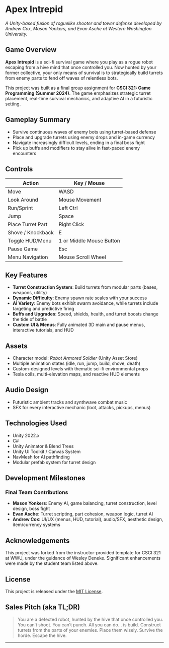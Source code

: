 # Apex Intrepid

_A Unity-based fusion of roguelike shooter and tower defense developed by Andrew Cox, Mason Yonkers, and Evan Asche at Western Washington University._

## Game Overview

**Apex Intrepid** is a sci-fi survival game where you play as a rogue robot escaping from a hive mind that once controlled you. Now hunted by your former collective, your only means of survival is to strategically build turrets from enemy parts to fend off waves of relentless bots.

This project was built as a final group assignment for **CSCI 321: Game Programming (Summer 2024)**. The game emphasizes strategic turret placement, real-time survival mechanics, and adaptive AI in a futuristic setting.

## Gameplay Summary

- Survive continuous waves of enemy bots using turret-based defense
- Place and upgrade turrets using enemy drops and in-game currency
- Navigate increasingly difficult levels, ending in a final boss fight
- Pick up buffs and modifiers to stay alive in fast-paced enemy encounters

## Controls

| Action              | Key / Mouse              |
|---------------------|--------------------------|
| Move                | WASD                     |
| Look Around         | Mouse Movement           |
| Run/Sprint          | Left Ctrl                |
| Jump                | Space                    |
| Place Turret Part   | Right Click              |
| Shove / Knockback   | E                        |
| Toggle HUD/Menu     | 1 or Middle Mouse Button |
| Pause Game          | Esc                      |
| Menu Navigation     | Mouse Scroll Wheel       |

## Key Features

- **Turret Construction System**: Build turrets from modular parts (bases, weapons, utility)
- **Dynamic Difficulty**: Enemy spawn rate scales with your success
- **AI Variety**: Enemy bots exhibit swarm avoidance, while turrets include targeting and predictive firing
- **Buffs and Upgrades**: Speed, shields, health, and turret boosts change the tide of battle
- **Custom UI & Menus**: Fully animated 3D main and pause menus, interactive tutorials, and HUD

## Assets

- Character model: _Robot Armored Soldier_ (Unity Asset Store)
- Multiple animation states (idle, run, jump, build, shove, death)
- Custom-designed levels with thematic sci-fi environmental props
- Tesla coils, multi-elevation maps, and reactive HUD elements

## Audio Design

- Futuristic ambient tracks and synthwave combat music
- SFX for every interactive mechanic (loot, attacks, pickups, menus)

## Technologies Used

- Unity 2022.x
- C#
- Unity Animator & Blend Trees
- Unity UI Toolkit / Canvas System
- NavMesh for AI pathfinding
- Modular prefab system for turret design

## Development Milestones

### Final Team Contributions

- **Mason Yonkers**: Enemy AI, game balancing, turret construction, level design, boss fight
- **Evan Asche**: Turret scripting, part cohesion, weapon logic, turret AI
- **Andrew Cox**: UI/UX (menus, HUD, tutorial), audio/SFX, aesthetic design, item/currency systems

## Acknowledgements

This project was forked from the instructor-provided template for CSCI 321 at WWU, under the guidance of Wesley Deneke. Significant enhancements were made by the student team listed above.

## License

This project is released under the [MIT License](LICENSE).

## Sales Pitch (aka TL;DR)

> You are a defected robot, hunted by the hive that once controlled you. You can’t shoot. You can’t punch. All you can do… is build. Construct turrets from the parts of your enemies. Place them wisely. Survive the horde. Escape the hive.

---
